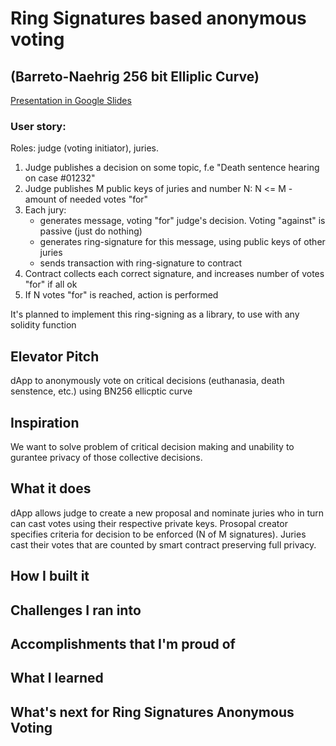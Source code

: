 # Ring Signatures based anonymous voting
## (Barreto-Naehrig 256 bit Elliplic Curve)
[Presentation in Google Slides](https://docs.google.com/presentation/d/17zCLXaHwzHTcYjjKMqEyFRZMnqpjynqsoTjk5YdQ7Yk)


### User story:
Roles: judge (voting initiator), juries.

1. Judge publishes a decision on some topic, f.e "Death sentence hearing on case #01232"
2. Judge publishes M public keys of juries and number N: N <= M - amount of needed votes "for"
3. Each jury:
    - generates message, voting "for" judge's decision. Voting "against" is passive (just do nothing)
    - generates ring-signature for this message, using public keys of other juries
    - sends transaction with ring-signature to contract
4. Contract collects each correct signature, and increases number of votes "for" if all ok
5. If N votes "for" is reached, action is performed

It's planned to implement this ring-signing as a library, to use with any solidity function

## Elevator Pitch
dApp to anonymously vote on critical decisions (euthanasia, death senstence, etc.) using BN256 ellicptic curve

## Inspiration
We want to solve problem of critical decision making and unability to gurantee privacy of those collective decisions.

## What it does
dApp allows judge to create a new proposal and nominate juries who in turn can cast votes using their respective private keys.
Prosopal creator specifies criteria for decision to be enforced (N of M signatures).
Juries cast their votes that are counted by smart contract preserving full privacy.

## How I built it
## Challenges I ran into
## Accomplishments that I'm proud of
## What I learned
## What's next for Ring Signatures Anonymous Voting
